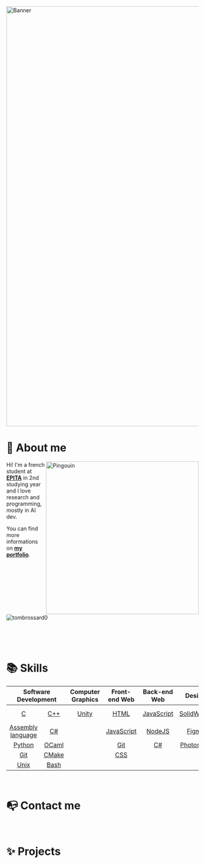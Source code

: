 <img align="center" alt="Banner" width="1100" src="https://cdn.discordapp.com/attachments/869646429528928286/1034584170694987776/Banner-1.png">

<br>

# 👦 About me

<img align="right" alt="Pingouin" width="400" src="https://media.discordapp.net/attachments/869646429528928286/1034582825879474246/pingouin.gif">

Hi! I'm a french student at **[EPITA](https://www.epita.fr/)** in 2nd studying year and
I love research and programming, mostly in AI dev.

You can find more informations on **[my portfolio](https://tombrossard0.github.io/Portfolio/)**.

<p align="left"> <img src="https://komarev.com/ghpvc/?username=tombrossard0&label=Profile%20views&color=0e75b6&style=flat" alt="tombrossard0" /> </p>

<br>
<br>
<br>

# 📚 Skills

<table align="center">
	<thead>
		<tr>
			<th colspan="2"><b>Software Development</b></th>
			<th colspan="1"><b>Computer Graphics</b></th>
			<th colspan="1"><b>Front-end Web</b></th>
			<th colspan="1"><b>Back-end Web</b></th>
			<th colspan="1"><b>Design</b></th>
      <th colspan="1"><b>Computer Engineering</b></th>
		</tr>
	</thead>
	<tbody>
		<tr>
			<td align="center"><a href="https://en.wikipedia.org/wiki/C_(programming_language)">C</a></td>
			<td align="center"><a href="https://en.wikipedia.org/wiki/C%2B%2B">C++</a></td>
			<td align="center"><a href="https://unity.com/">Unity</a></td>
			<td align="center"><a href="https://en.wikipedia.org/wiki/HTML">HTML</a></td>
			<td align="center"><a href="https://en.wikipedia.org/wiki/JavaScript">JavaScript</a></td>
			<td align="center"><a href="https://www.solidworks.com/">SolidWorks</a></td>
      <td align="center"><a href="https://en.wikipedia.org/wiki/Assembly_language">Assembly language</a></td>
		</tr>
		<tr>
			<td align="center"><a href="https://en.wikipedia.org/wiki/Assembly_language">Assembly language</a></td>
			<td align="center"><a href="https://en.wikipedia.org/wiki/C_Sharp_(programming_language)">C#</a></td>
			<td align="center"></td>
			<td align="center"><a href="https://en.wikipedia.org/wiki/JavaScript">JavaScript</a></td>
			<td align="center"><a href="https://nodejs.org/en/">NodeJS</a></td>
			<td align="center"><a href="https://www.figma.com/">Figma</a></td>
      <td align="center"><a href="https://en.wikipedia.org/wiki/Motorola_68000">Motorola 68k</a></td>
		</tr>
		<tr>
			<td align="center"><a href="https://www.python.org/">Python</a></td>
			<td align="center"><a href="https://ocaml.org/">OCaml</a></td>
			<td align="center"></td>
			<td align="center"><a href="https://git-scm.com/">Git</a></td>
			<td align="center"><a href="https://en.wikipedia.org/wiki/C_Sharp_(programming_language)">C#</a></td>
			<td align="center"><a href="https://www.adobe.com/products/photoshop.html">Photoshop</a></td>
      <td align="center"></td>
		</tr>
		<tr>
			<td align="center"><a href="https://git-scm.com/">Git</a></td>
			<td align="center"><a href="https://cmake.org/">CMake</a></td>
			<td align="center"></td>
			<td align="center"><a href="https://en.wikipedia.org/wiki/CSS">CSS</a></td>
			<td align="center"></td>
			<td align="center"></td>
      <td align="center"></td>
		</tr>
		<tr>
			<td align="center"><a href="https://en.wikipedia.org/wiki/Unix">Unix</a></td>
			<td align="center"><a href="https://en.wikipedia.org/wiki/Bash_(Unix_shell)#:~:text=Bash%20is%20a%20Unix%20shell%20and%20command%20language,programs%20Linus%20Torvalds%20ported%20to%20Linux%2C%20alongside%20GCC.">Bash</a></td>
			<td align="center"></td>
			<td align="center"></td>
			<td align="center"></td>
			<td align="center"></td>
      <td align="center"></td>
		</tr>
	</tbody>
</table>

<br>

# 📭 Contact me

<br>


# ✨ Projects
